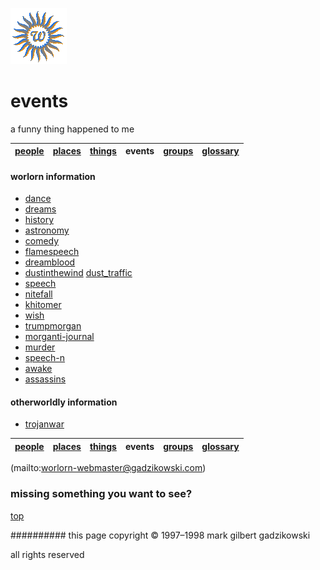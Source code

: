 ![wsun](assets/wsun.gif)

# events



a funny thing happened to me

|  [people](people.md)  |  [places](places.md)  |  [things](things.md)  | **events** |  [groups](groups.md)  |  [glossary](glossary.md)  | 
| --------------------- | --------------------- | --------------------- | ---------- | --------------------- | ------------------------- | 







 
#### worlorn information



* [dance](dance.md)
* [dreams](dreams.md)
* [history](history.md)
* [astronomy](astronomy.md)
* [comedy](comedy.md)
* [flamespeech](flamespeech.md)
* [dreamblood](dreamblood.md)
* [dustinthewind](dustinthewind.md)   [dust_traffic](dust_traffic.md)
* [speech](speech.md)
* [nitefall](nitefall.md)
* [khitomer](khitomer.md)
* [wish](wish.md)
* [trumpmorgan](trumpmorgan.md)
* [morganti-journal](morganti-journal.md)
* [murder](murder.md)
* [speech-n](speech-n.md)
* [awake](awake.md)
* [assassins](assassins.md)


#### otherworldly information



* [trojanwar](trojanwar.md)







 

|  [people](people.md)  |  [places](places.md)  |  [things](things.md)  | **events** |  [groups](groups.md)  |  [glossary](glossary.md)  | 
| --------------------- | --------------------- | --------------------- | ---------- | --------------------- | ------------------------- | 



 (mailto:worlorn-webmaster@gadzikowski.com) 


### missing something you want to see?



 [top](#top) 


########## this page copyright © 1997–1998 mark gilbert gadzikowski

all rights reserved